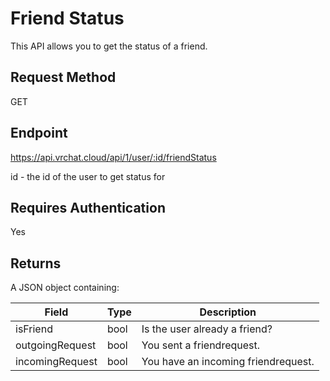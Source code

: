 # Friend Status

This API allows you to get the status of a friend.

## Request Method 
GET

## Endpoint
https://api.vrchat.cloud/api/1/user/:id/friendStatus

id - the id of the user to get status for

## Requires Authentication
Yes

## Returns

A JSON object containing:

Field | Type | Description
------|------|------------
isFriend | bool | Is the user already a friend?
outgoingRequest | bool | You sent a friendrequest.
incomingRequest | bool | You have an incoming friendrequest.